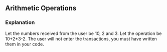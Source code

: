 ## Arithmetic Operations
### Explanation
Let the numbers received from the user be 10, 2 and 3. Let the operation be 10+2*3-2. The user will not enter the transactions, you must have written them in your code.
